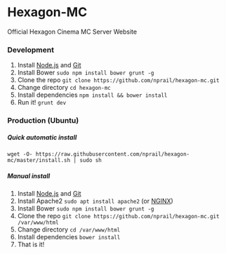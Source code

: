 # Hexagon-MC
Official Hexagon Cinema MC Server Website

### Development
1. Install [Node.js](https://nodejs.org/en/) and [Git](https://git-scm.com/downloads)
2. Install Bower `sudo npm install bower grunt -g`
3. Clone the repo `git clone https://github.com/nprail/hexagon-mc.git`
4. Change directory `cd hexagon-mc`
5. Install dependencies `npm install && bower install`
6. Run it! `grunt dev`

### Production (Ubuntu)

##### Quick automatic install
`wget -O- https://raw.githubusercontent.com/nprail/hexagon-mc/master/install.sh | sudo sh`

##### Manual install
1. Install [Node.js](https://nodejs.org/en/) and [Git](https://git-scm.com/downloads)
2. Install Apache2 `sudo apt install apache2` (or [NGINX](https://nginx.org))
3. Install Bower `sudo npm install bower grunt -g`
4. Clone the repo `git clone https://github.com/nprail/hexagon-mc.git /var/www/html`
5. Change directory `cd /var/www/html`
6. Install dependencies `bower install`
7. That is it!

